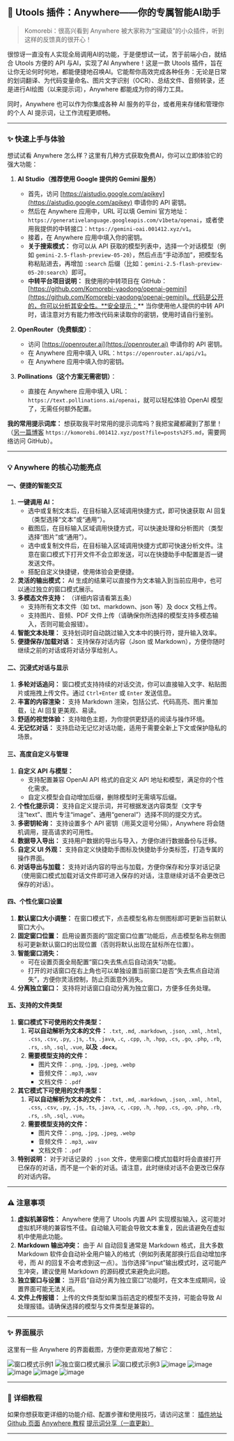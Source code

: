 ## 🚀 Utools 插件：Anywhere——你的专属智能AI助手

> Komorebi：很高兴看到 Anywhere 被大家称为“宝藏级”的小众插件，听到这样的反馈真的很开心！

很惊讶一直没有人实现全局调用AI的功能，于是便想试一试，苦于前端小白，就结合 Utools 方便的 API 与AI，实现了AI Anywhere！这是一款 Utools 插件，旨在让你无论何时何地，都能便捷地召唤AI。它能帮你高效完成各种任务：无论是日常的划词翻译、为代码变量命名、图片文字识别（OCR）、总结文件、音频转录，还是进行AI绘图（以来提示词），Anywhere 都能成为你的得力工具。

同时，Anywhere 也可以作为你集成各种 AI 服务的平台，或者用来存储和管理你的个人 AI 提示词，让工作流程更顺畅。

---

### ✨ 快速上手与体验

想试试看 Anywhere 怎么样？这里有几种方式获取免费AI，你可以立即体验它的强大功能：

1.  **AI Studio（推荐使用 Google 提供的 Gemini 服务）**
    *   首先，访问 [https://aistudio.google.com/apikey](https://aistudio.google.com/apikey) 申请你的 API 密钥。
    *   然后在 Anywhere 应用中，URL 可以填 Gemini 官方地址：`https://generativelanguage.googleapis.com/v1beta/openai`，或者使用我提供的中转接口：`https://gemini-oai.001412.xyz/v1`。
    *   接着，在 Anywhere 应用中填入你的密钥。
    *   **关于搜索模式：** 你可以从 API 获取的模型列表中，选择一个对话模型（例如 `gemini-2.5-flash-preview-05-20`），然后点击“手动添加”，把模型名称粘贴进去，再增加 `:search` 后缀（比如：`gemini-2.5-flash-preview-05-20:search`）即可。
    *   **中转平台项目说明：** 我使用的中转项目在 GitHub：[https://github.com/Komorebi-yaodong/openai-gemini](https://github.com/Komorebi-yaodong/openai-gemini)。代码是公开的，你可以分析其安全性。**安全提示：** 当你使用他人提供的中转 API 时，请注意对方有能力修改代码来读取你的密钥，使用时请自行鉴别。

2.  **OpenRouter（免费额度）**：
    *   访问 [https://openrouter.ai](https://openrouter.ai) 申请你的 API 密钥。
    *   在 Anywhere 应用中填入 URL：`https://openrouter.ai/api/v1`。
    *   在 Anywhere 应用中填入你的密钥。

3.  **Pollinations（这个方案无需密钥）**：
    *   直接在 Anywhere 应用中填入 URL：`https://text.pollinations.ai/openai`，就可以轻松体验 OpenAI 模型了，无需任何额外配置。

**我的常用提示词库：**
想获取我平时常用的提示词库吗？我把宝藏都藏到了那里！（[另一篇博客](https://komorebi.001412.xyz/post?file=posts%2F5.md) `https://komorebi.001412.xyz/post?file=posts%2F5.md`，需要网络访问 GitHub）。

---

### 💡 Anywhere 的核心功能亮点

#### 一、便捷的智能交互

1.  **一键调用 AI：**
    *   选中或复制文本后，在目标输入区域调用快捷方式，即可快速获取 AI 回复（类型选择“文本”或“通用”）。
    *   截图后，在目标输入区域调用快捷方式，可以快速处理和分析图片（类型选择“图片”或“通用”）。
    *   选中或复制文件后，在目标输入区域调用快捷方式即可快速分析文件。注意在窗口模式下打开文件不会立即发送，可以在快捷助手中配置是否一键发送文件。
    *   搭配自定义快捷键，使用体验会更便捷。
2.  **灵活的输出模式：** AI 生成的结果可以直接作为文本输入到当前应用中，也可以通过独立的窗口模式展示。
3.  **多模态文件支持：** （详细内容请看第五条）
    *   支持所有文本文件（如 txt、markdown、json 等）及 docx 文档上传。
    *   支持图片、音频、PDF 文件上传（请确保你所选择的模型支持多模态输入，否则可能会报错）。
4.  **智能文本处理：** 支持划词时自动跳过输入文本中的换行符，提升输入效率。
5.  **便捷保存/加载对话：** 支持保存对话内容（Json 或 Markdown），方便你随时继续之前的对话或将对话分享给别人。

#### 二、沉浸式对话与显示

1.  **多轮对话追问：** 窗口模式支持持续的对话交流，你可以直接输入文字、粘贴图片或拖拽上传文件。通过 `Ctrl+Enter` 或 `Enter` 发送信息。
2.  **丰富的内容渲染：** 支持 Markdown 渲染，包括公式、代码高亮、图片重加载，让 AI 回复更美观、易读。
3.  **舒适的视觉体验：** 支持暗色主题，为你提供更舒适的阅读与操作环境。
4.  **无记忆对话：** 支持启动无记忆对话功能，适用于需要全新上下文或保护隐私的场景。

#### 三、高度自定义与管理

1.  **自定义 API 与模型：**
    *   支持配置兼容 OpenAI API 格式的自定义 API 地址和模型，满足你的个性化需求。
    *   自定义模型会自动增加后缀，删除模型时无需填写后缀。
2.  **个性化提示词：** 支持自定义提示词，并可根据发送内容类型（文字专注“text”、图片专注“image”、通用“general”）选择不同的提交方式。
3.  **多密钥轮询：** 支持设置多个 API 密钥（用英文逗号分隔），Anywhere 将会随机调用，提高请求的可用性。
4.  **数据导入导出：** 支持用户数据的导出与导入，方便你进行数据备份与迁移。
5.  **自定义 UI 外观：** 支持自定义快捷助手图标及快捷助手分类标签，打造专属的操作界面。
6.  **对话导出与加载：** 支持对话内容的导出与加载，方便你保存和分享对话记录（使用窗口模式加载对话文件即可进入保存的对话，注意继续对话不会更改已保存的对话）。

#### 四、个性化窗口设置

1.  **默认窗口大小调整：** 在窗口模式下，点击模型名称左侧图标即可更新当前默认窗口大小。
2.  **固定窗口位置：** 启用设置页面的“固定窗口位置”功能后，点击模型名称左侧图标可更新默认窗口的出现位置（否则将默认出现在鼠标所在位置）。
3.  **智能窗口消失：**
    *   可在设置页面全局配置“窗口失去焦点后自动消失”功能。
    *   打开的对话窗口在右上角也可以单独设置当前窗口是否“失去焦点自动消失”，方便你灵活控制，防止页面意外消失。
4.  **分离独立窗口：** 支持将对话窗口自动分离为独立窗口，方便多任务处理。

#### **五、支持的文件类型**

1.  **窗口模式下可使用的文件类型：**
    1.  **可以自动解析为文本的文件：** `.txt`, `.md`, `.markdown`, `.json`, `.xml`, `.html`, `.css`, `.csv`, `.py`, `.js`, `.ts`, `.java`, `.c`, `.cpp`, `.h`, `.hpp`, `.cs`, `.go`, `.php`, `.rb`, `.rs`, `.sh`, `.sql`, `.vue`, **以及 `.docx`**。
    2.  **需要模型支持的文件：**
        *   图片文件：`.png`, `.jpg`, `.jpeg`, `.webp`
        *   音频文件：`.mp3`, `.wav`
        *   文档文件：`.pdf`
2.  **其它模式下可使用的文件类型：**
    1.  **可以自动解析为文本的文件：** `.txt`, `.md`, `.markdown`, `.json`, `.xml`, `.html`, `.css`, `.csv`, `.py`, `.js`, `.ts`, `.java`, `.c`, `.cpp`, `.h`, `.hpp`, `.cs`, `.go`, `.php`, `.rb`, `.rs`, `.sh`, `.sql`, `.vue`。
    2.  **需要模型支持的文件：**
        *   图片文件：`.png`, `.jpg`, `.jpeg`, `.webp`
        *   音频文件：`.mp3`, `.wav`
        *   文档文件：`.pdf`
3.  **特别说明：** 对于对话记录的 `.json` 文件，使用窗口模式加载时将会直接打开已保存的对话，而不是一个新的对话。请注意，此时继续对话不会更改已保存的对话内容。

---

### ⚠️ 注意事项

1.  **虚拟机兼容性：** Anywhere 使用了 Utools 内置 API 实现模拟输入，这可能对虚拟机环境的兼容性不佳。自动输入可能会导致文本重复，因此请避免在虚拟机中使用此功能。
2.  **Markdown 输出冲突：** 由于 AI 自动回复通常是 Markdown 格式，且大多数 Markdown 软件会自动补全用户输入的格式（例如列表尾部换行后自动增加序号，而 AI 的回复不会考虑到这一点）。当你选择“input”输出模式时，这可能产生冲突，建议使用 Markdown 的源码模式来避免此问题。
3.  **独立窗口与设置：** 当开启“自动分离为独立窗口”功能时，在文本生成期间，设置界面可能无法关闭。
4.  **文件上传报错：** 上传的文件类型如果当前选定的模型不支持，可能会导致 AI 处理报错。请确保选择的模型与文件类型是兼容的。

---

### ✨ 界面展示

这里有一些 Anywhere 的界面截图，方便你更直观地了解它：

![窗口模式示例1](https://Komorebi-yaodong.github.io/picx-images-hosting/2025-05/1.3d50pcz6yl.webp)
![独立窗口模式展示](https://Komorebi-yaodong.github.io/picx-images-hosting/2025-05/t8.175na7ieuw.webp)
![窗口模式示例3](https://Komorebi-yaodong.github.io/picx-images-hosting/2025-05/4.77dtexs0iw.webp)
![image](https://Komorebi-yaodong.github.io/picx-images-hosting/2025-05/2.5j4fb4quq5.webp)
![image](https://Komorebi-yaodong.github.io/picx-images-hosting/2025-05/3.sz6cpz8cv.webp)
![image](https://Komorebi-yaodong.github.io/picx-images-hosting/2025-05/s0.4qrjtdlrfm.webp)
![image](https://Komorebi-yaodong.github.io/picx-images-hosting/2025-05/s2.8ojygp08pe.webp)
![image](https://Komorebi-yaodong.github.io/picx-images-hosting/2025-05/s3.5q7msaz6ww.webp)

---

### 📖 详细教程

如果你想获取更详细的功能介绍、配置步骤和使用技巧，请访问这里：
[插件地址](https://www.u-tools.cn/plugins/detail/AI%20Anywhere/)
[Github 页面](https://github.com/Komorebi-yaodong/Anywhere)
[Anywhere 教程](https://github.com/Komorebi-yaodong/Anywhere/blob/main/Tutorial.md)
[提示词分享（一直更新）](https://komorebi.001412.xyz/post?file=posts%2F5.md)

---